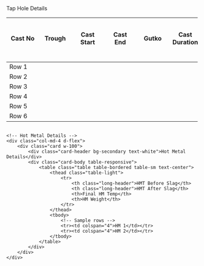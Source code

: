 <style>
    .scrollable-tbody {
        display: block;
        max-height: 210px; /* Adjust based on row height */
        overflow-y: auto;
    }

    .scrollable-tbody tr {
        display: table;
        width: 100%;
        table-layout: fixed;
    }

    .table thead,
    .table tbody tr {
        display: table;
        width: 100%;
        table-layout: fixed;
    }
</style>

<div class="row align-items-stretch">
    <!-- Tap Hole Details -->
    <div class="col-md-8 d-flex">
        <div class="card w-100">
            <div class="card-header bg-primary text-white">Tap Hole Details</div>
            <div class="card-body table-responsive" style="overflow-x:auto;">
                <table class="table table-bordered text-center align-middle" style="min-width:1200px;">
                    <thead class="table-light">
                        <tr>
                            <th>Cast No</th>
                            <th>Trough</th>
                            <th>Cast Start</th>
                            <th>Cast End</th>
                            <th>Gutko</th>
                            <th class="long-header">Cast Duration</th>
                            <th class="long-header">Casting Rate(t/min)</th>
                            <th>TLC</th>
                            <th>OT</th>
                            <th class="long-header">Cast Ready Time</th>
                            <th class="long-header">Splashing Wetness Time</th>
                            <th class="long-header">Cast Type</th>
                            <th class="long-header">Clay Condition</th>
                            <th class="long-header">Taphole Behaviour at End Cast</th>
                        </tr>
                    </thead>
                    <tbody class="scrollable-tbody">
                        <!-- Sample rows -->
                        <tr><td colspan="14">Row 1</td></tr>
                        <tr><td colspan="14">Row 2</td></tr>
                        <tr><td colspan="14">Row 3</td></tr>
                        <tr><td colspan="14">Row 4</td></tr>
                        <tr><td colspan="14">Row 5</td></tr>
                        <tr><td colspan="14">Row 6</td></tr>
                    </tbody>
                </table>
            </div>
        </div>
    </div>

    <!-- Hot Metal Details -->
    <div class="col-md-4 d-flex">
        <div class="card w-100">
            <div class="card-header bg-secondary text-white">Hot Metal Details</div>
            <div class="card-body table-responsive">
                <table class="table table-bordered table-sm text-center">
                    <thead class="table-light">
                        <tr>
                            <th class="long-header">HMT Before Slag</th>
                            <th class="long-header">HMT After Slag</th>
                            <th>Final HM Temp</th>
                            <th>HM Weight</th>
                        </tr>
                    </thead>
                    <tbody>
                        <!-- Sample rows -->
                        <tr><td colspan="4">HM 1</td></tr>
                        <tr><td colspan="4">HM 2</td></tr>
                    </tbody>
                </table>
            </div>
        </div>
    </div>
</div>
